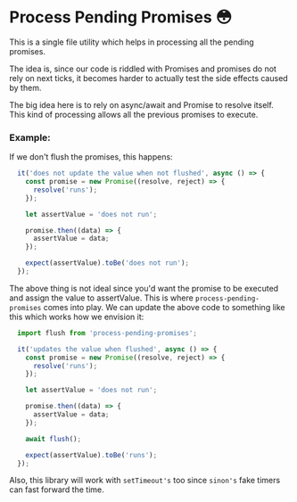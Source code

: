 # Process Pending Promises 😳

This is a single file utility which helps in processing all the pending promises.

The idea is, since our code is riddled with Promises and promises do not rely on next ticks, it becomes harder to actually test the side effects caused by them.

The big idea here is to rely on async/await and Promise to resolve itself. This kind of processing allows all the previous promises to execute.

### Example:
If we don't flush the promises, this happens:
```js
  it('does not update the value when not flushed', async () => {
    const promise = new Promise((resolve, reject) => {
      resolve('runs');
    });

    let assertValue = 'does not run';

    promise.then((data) => {
      assertValue = data;
    });

    expect(assertValue).toBe('does not run');
  });
```
The above thing is not ideal since you'd want the promise to be executed and assign the value to assertValue. This is where `process-pending-promises` comes into play. We can update the above code to something like this which works how we envision it:

```js
  import flush from 'process-pending-promises';

  it('updates the value when flushed', async () => {
    const promise = new Promise((resolve, reject) => {
      resolve('runs');
    });

    let assertValue = 'does not run';

    promise.then((data) => {
      assertValue = data;
    });

    await flush();

    expect(assertValue).toBe('runs');
  });
```

Also, this library will work with `setTimeout's` too since `sinon's` fake timers can fast forward the time.
